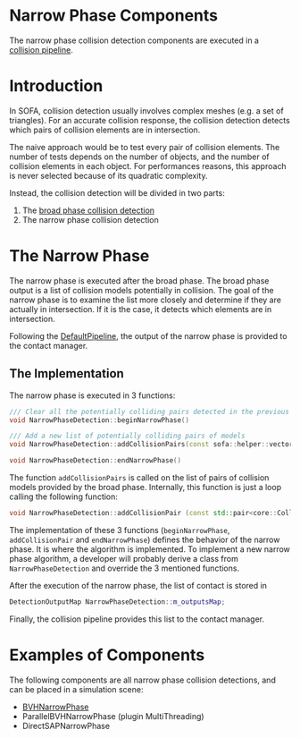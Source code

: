 Narrow Phase Components
======================

The narrow phase collision detection components are executed in a [collision pipeline](../../collisionpipeline).

Introduction
============

In SOFA, collision detection usually involves complex meshes (e.g. a set of triangles).
For an accurate collision response, the collision detection detects which pairs of collision elements are in intersection.

The naive approach would be to test every pair of collision elements.
The number of tests depends on the number of objects, and the number of collision elements in each object.
For performances reasons, this approach is never selected because of its quadratic complexity.

Instead, the collision detection will be divided in two parts:
1. The [broad phase collision detection](../../broadphase)
2. The narrow phase collision detection

The Narrow Phase
================

The narrow phase is executed after the broad phase.
The broad phase output is a list of collision models potentially in collision.
The goal of the narrow phase is to examine the list more closely and determine if they are actually in intersection.
If it is the case, it detects which elements are in intersection.

Following the [DefaultPipeline](../../defaultpipeline), the output of the narrow phase is provided to the contact manager.

The Implementation
------------------

The narrow phase is executed in 3 functions:

```cpp
/// Clear all the potentially colliding pairs detected in the previous simulation step
void NarrowPhaseDetection::beginNarrowPhase()
```

```cpp
/// Add a new list of potentially colliding pairs of models
void NarrowPhaseDetection::addCollisionPairs(const sofa::helper::vector< std::pair<core::CollisionModel*, core::CollisionModel*> >& v)
```

```cpp
void NarrowPhaseDetection::endNarrowPhase()
```

The function `addCollisionPairs` is called on the list of pairs of collision models provided by the broad phase.
Internally, this function is just a loop calling the following function:
```cpp
void NarrowPhaseDetection::addCollisionPair (const std::pair<core::CollisionModel*, core::CollisionModel*>& cmPair)
```

The implementation of these 3 functions (`beginNarrowPhase`, `addCollisionPair` and `endNarrowPhase`) defines the behavior of the narrow phase.
It is where the algorithm is implemented.
To implement a new narrow phase algorithm, a developer will probably derive a class from `NarrowPhaseDetection` and override the 3 mentioned functions.

After the execution of the narrow phase, the list of contact is stored in
```cpp
DetectionOutputMap NarrowPhaseDetection::m_outputsMap;
```

Finally, the collision pipeline provides this list to the contact manager.

Examples of Components
======================

The following components are all narrow phase collision detections, and can be placed in a simulation scene:

- [BVHNarrowPhase](../../bvhnarrowphase)
- ParallelBVHNarrowPhase (plugin MultiThreading)
- DirectSAPNarrowPhase

